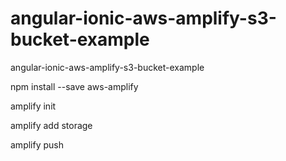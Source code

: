 # angular-ionic-aws-amplify-s3-bucket-example
angular-ionic-aws-amplify-s3-bucket-example


npm install --save aws-amplify

amplify init

amplify add storage

amplify push